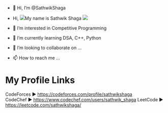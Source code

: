 - 👋 Hi, I’m @SathwikShaga

- Hi, ![](https://user-images.githubusercontent.com/18350557/176309783-0785949b-9127-417c-8b55-ab5a4333674e.gif)My name is Sathwik Shaga
![](https://media.tenor.com/kvXMS__Bkd8AAAAC/hello-hi.gif)
- 👀 I’m interested in Competitive Programming
- 🌱 I’m currently learning DSA, C++, Python
- 💞️ I’m looking to collaborate on ...
- 📫 How to reach me ...

# My Profile Links      
CodeForces ► https://codeforces.com/profile/sathwikshaga   
CodeChef ► https://www.codechef.com/users/sathwik_shaga
LeetCode ► https://leetcode.com/sathwikshaga/

<!---
Sathwikshaga/Sathwikshaga is a ✨ special ✨ repository because its `README.md` (this file) appears on your GitHub profile.
You can click the Preview link to take a look at your changes.
--->
